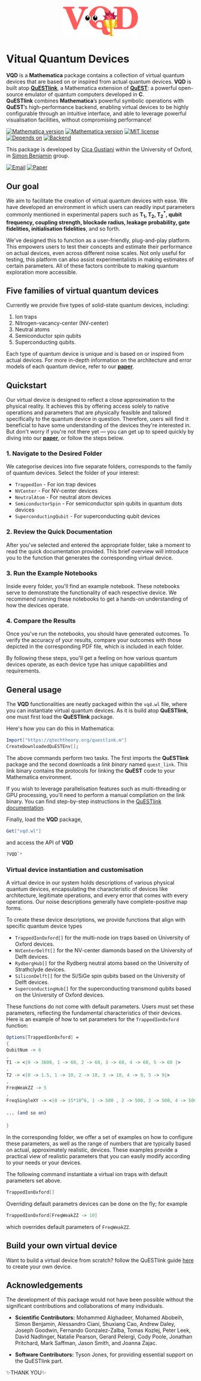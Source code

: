 <div align="center">
 <img src="supplement/web/vqd_logo.png" width="200" alt="Alt text">
</div>

# Vitual Quantum Devices

**VQD** is a **Mathematica** package contains a collection of virtual quantum devices that are based on or inspired from actual quantum devices. **VQD** is built atop [**QuESTlink**](https://github.com/QTechTheory/QuESTlink), a Mathematica extension of [**QuEST**](https://github.com/QuEST-Kit/QuEST): a powerful open-source emulator of quantum computers developed in **C**.  
 **QuESTlink** combines **Mathematica**’s powerful symbolic operations with **QuEST**’s high-performance backend, enabling virtual devices to be highly configurable through an intuitive interface, and able to leverage powerful visualisation facilities, without compromising performance!


[![Mathematica version](https://img.shields.io/badge/Mathematica-v12-brightgreen)](https://www.wolfram.com/mathematica/) [![Mathematica version](https://img.shields.io/badge/Mathematica-v13-brightgreen)](https://www.wolfram.com/mathematica/)  [![MIT license](https://img.shields.io/badge/license-MIT-lightgrey.svg)](LICENCE.txt) 
[![Depends on](https://img.shields.io/badge/Depends%20on-QuESTlink-blue)](https://github.com/QTechTheory/QuESTlink) [![Backend](https://img.shields.io/badge/Backend-QuEST-blue)](https://github.com/QuEST-Kit/QuEST)


This package is developed by [Cica Gustiani](https://github.com/cicacica) within the University of Oxford, in [Simon Benjamin](https://qtechtheory.org/) group.

[![Email](https://img.shields.io/badge/email-cicagustiani@gmail.com-red.svg)](mailto:cicagustiani@gmail.com)
[![Paper](https://img.shields.io/badge/Paper-arXiv%3A2306.07342-b31b1b.svg)](https://arxiv.org/abs/2306.07342)


## Our goal

We aim to facilitate the creation of virtual quantum devices with ease. We have developed an environment in which users can readily input parameters commonly mentioned in experimental papers such as **T<sub>1</sub>, T<sub>2</sub>, T<sub>2</sub><sup>*</sup>, qubit frequency, coupling strength, blockade radius, leakage probability, gate fidelities, initialisation fidelities**, and so forth.

We've designed this to function as a user-friendly, plug-and-play platform. This empowers users to test their concepts and estimate their performance on actual devices, even across different noise scales. Not only useful for testing, this platform can also assist experimentalists in making estimates of certain parameters. All of these factors contribute to making quantum exploration more accessible.


## Five families of virtual quantum devices

Currently we provide five types of solid-state quantum devices, including:
1. Ion traps
2. Nitrogen-vacancy-center  (NV-center) 
3. Neutral atoms
4. Semiconductor spin qubits
5. Superconducting qubits.


Each type of quantum device is unique and is based on or inspired from actual devices. For more in-depth information on the architecture and error models of each quantum device, refer to our [**paper**](https://arxiv.org/abs/2306.07342). 

## Quickstart


Our virtual device is designed to reflect a close approximation to the physical reality. It achieves this by offering access solely to native operations and parameters that are physically feasible and tailored specifically to the quantum device in question. Therefore, users will find it beneficial to have some understanding of the devices they're interested in. But don't worry if you're not there yet &mdash; you can get up to speed quickly by diving into our [**paper**](https://arxiv.org/abs/2306.07342), or follow the steps below.


### **1. Navigate to the Desired Folder**

We categorise devices into five separate folders, corresponds to the family of quantum devices. Select the folder of your interest:
- `TrappedIon` - For ion trap devices
- `NVCenter` - For NV-center devices
- `NeutralAtom` - For neutral atom devices
- `SemiconductorSpin` - For semiconductor spin qubits in quantum dots devices
- `SuperconductingQubit` - For superconducting qubit devices

### **2. Review the Quick Documentation**

After you've selected and entered the appropriate folder, take a moment to read the quick documentation provided. This brief overview will introduce you to the function that generates the corresponding virtual device.

### **3. Run the Example Notebooks**

Inside every folder, you'll find an example notebook. These notebooks serve to demonstrate the functionality of each respective device. We recommend running these notebooks to get a hands-on understanding of how the devices operate.

### **4. Compare the Results**

Once you've run the notebooks, you should have generated outcomes. To verify the accuracy of your results, compare your outcomes with those depicted in the corresponding PDF file, which is included in each folder.

By following these steps, you'll get a feeling on how various quantum devices operate, as each device type has unique capabilities and requirements.


## General usage

The **VQD** functionalities are neatly packaged within the `vqd.wl` file, where you can instantiate virtual quantum devices. As it is build atop **QuESTlink**, one must first load the **QuESTlink** package. 

Here's how you can do this in Mathematica:

```Mathematica
Import["https://qtechtheory.org/questlink.m"]
CreateDownloadedQuESTEnv[];
```

The above commands perform two tasks. The first imports the **QuESTlink** package and the second downloads a *link binary* named `quest_link`. This link binary contains the protocols for linking the **QuEST** code to your Mathematica environment.

If you wish to leverage parallelisation features such as multi-threading or GPU processing, you'll need to perform a manual compilation on the link binary.  You can find step-by-step instructions in the [QuESTlink documentation](https://github.com/QTechTheory/QuESTlink/tree/main/Doc). 

Finally, load the **VQD** package,

```Mathematica
Get["vqd.wl"]
```
and access the API of **VQD**
```Mathematica
?VQD`*
```


### Virtual device instantiation and customisation

A virtual device in our system holds descriptions of various physical quantum devices, encapsulating the characteristic of devices like architecture, legitimate operations, and every error that comes with every operations. Our noise descriptions generally have complete-positive map forms.

To create these device descriptions, we provide functions that align with specific quantum device types

- ``TrappedIonOxford[]`` for the multi-node ion traps based on University of Oxford devices.
- ``NVCenterDelft[]`` for the NV-center diamonds based on the University of Delft devices.
- ``RydbergHub[]`` for the Rydberg neutral atoms based on the University of Strathclyde devices.
- ``SiliconDelft[]`` for the Si/SiGe spin qubits based on the University of Delft devices.
- ``SuperconductingHub[]`` for the superconducting transmond qubits based on the University of Oxford devices.


These functions do not come with default parameters. Users must set these parameters, reflecting the fundamental characteristics of their devices. Here is an example of how to set parameters for the `TrappedIonOxford` function:

```Mathematica
Options[TrappedIonOxford] = 
{
QubitNum -> 6
,
T1 -> <|0 -> 3600, 1 -> 60, 2 -> 60, 3 -> 60, 4 -> 60, 5 -> 60 |>
,
T2 -> <|0 -> 1.5, 1 -> 10, 2 -> 10, 3 -> 10, 4 -> 9, 5 -> 9|>
,
FreqWeakZZ -> 5
,
FreqSingleXY -> <|0 -> 15*10^6, 1 -> 500 , 2 -> 500, 3 -> 500, 4 -> 500, 5 -> 500|>

... (and so on)

}
```
In the corresponding folder, we offer a set of examples on how to configure these parameters, as well as the range of numbers that are typically based on actual, approximately realistic, devices. These examples provide a practical view of realistic parameters that you can easily modify according to your needs or your devices.

The following command instantiate a virtual ion traps with default parameters set above.

```Mathematica
TrappedIonOxford[]
```
Overriding default parametrs devices can be done on the fly; for example 
```Mathematica
TrappedIonOxford[FreqWeakZZ -> 10]
```
which overrides default parameters of ``FreqWeakZZ``.




## Build your own virtual device

Want to build a virtual device from scratch? follow the QuESTlink guide [here](https://github.com/QTechTheory/QuESTlink/blob/main/Doc/guide_creating_device_spec.pdf) to create your own device.


## Acknowledgements

The development of this package would not have been possible without the significant contributions and collaborations of many individuals.

- **Scientific Contributors:** 
Mohammed Alghadeer, Mohamed Abobeih, Simon Benjamin, Alessandro Ciani, Shuxiang Cao, Andrew Daley, Joseph Goodwin, Fernando Gonzalez-Zalba, Tomas Kozlej, Peter Leek, David Nadlinger, Natalie Pearson, Gerard Pelergi, Cody Poole, Jonathan Pritchard, Mark Saffman, Jason Smith, and Joanna Zajac.

- **Software Contributors:** 
Tyson Jones, for providing essential support on the QuESTlink part.

✨THANK YOU✨

